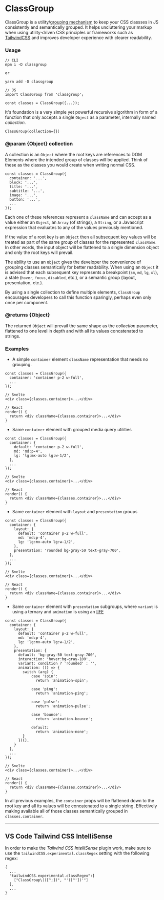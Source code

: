 # ClassGroup

ClassGroup is a utility/[grouping mechanism](https://cube.fyi/grouping/) to keep your CSS classses in JS consistently and semantically grouped. It helps uncluttering your markup when using utility-driven CSS principles or frameworks such as [TailwindCSS](https://tailwindcss.com) and improves developer experience with clearer readability.

### Usage
```
// CLI
npm i -D classgroup

or

yarn add -D classgroup

// JS
import ClassGroup from 'classgroup';

const classes = ClassGroup({...});
```

It's foundation is a very simple yet powerful recursive algorithm in form of a function that only accepts a single `Object` as a parameter, internally named _collection_.

```
ClassGroup(collection={})
```

### @param {Object} collection
A collection is an `Object` where the root keys are references to DOM Elements where the intended group of classes will be applied. Think of these as the classes you would create when writing normal CSS.

```
const classes = ClassGroup({
  container: '...',
  block: '...',
  title: '...',
  subtitle: '...',
  image: '...',
  button: '...',
  ...
});
```

Each one of these references represent a `className` and can accept as a value either an `Object`, an `Array` (of strings), a `String`, or a Javascript expression that evaluates to any of the values previously mentioned.

If the value of a root key is an `Object` then all subsequent key values will be treated as part of the same group of classes for the represented `className`.
In other words, the input object will be flattened to a single dimension object and only the root keys will prevail.

The ability to use an `Object` gives the developer the convenience of grouping classes semantically for better readability. When using an `Object` it is advised that each subsequent key represents a breakpoint (`sm`, `md`, `lg`, `xl`), a state (`hover`, `focus`, `disabled`, etc.), or a semantic group (layout, presentation, etc.).

By using a single collection to define multiple elements, `ClassGroup` encourages developers to call this function sparingly, perhaps even only once per component.

### @returns {Object}
The returned `Object` will prevail the same shape as the _collection_ parameter, flattened to one level in depth and with all its values concatenated to strings.

### Examples

* A simple `container` element `className` representation that needs no grouping.
```
const classes = ClassGroup({
  container: 'container p-2 w-full',
  ...
});

// Svelte
<div class={classes.container}>...</div>

// React
render() {
  return <div className={classes.container}>...</div>
}
```

* Same `container` element with grouped media query utilities
```
const classes = ClassGroup({
  container: {
    default: 'container p-2 w-full',
    md: 'md:p-4',
    lg: 'lg:mx-auto lg:w-1/2',
  },
  ...
});

// Svelte
<div class={classes.container}>...</div>

// React
render() {
  return <div className={classes.container}>...</div>
}
```

* Same `container` element with `layout` and `presentation` groups
```
const classes = ClassGroup({
  container: {
    layout: {
      default: 'container p-2 w-full',
      md: 'md:p-4',
      lg: 'lg:mx-auto lg:w-1/2',
    },
    presentation: 'rounded bg-gray-50 text-gray-700',
  },
  ...
});

// Svelte
<div class={classes.container}>...</div>

// React
render() {
  return <div className={classes.container}>...</div>
}
```

* Same `container` element with `presentation` subgroups, where `variant` is using a ternary and `animation` is using an [IIFE](https://developer.mozilla.org/en-US/docs/Glossary/IIFE)
```
const classes = ClassGroup({
  container: {
    layout: {
      default: 'container p-2 w-full',
      md: 'md:p-4',
      lg: 'lg:mx-auto lg:w-1/2',
    },
    presentation: {
      default: 'bg-gray-50 text-gray-700',
      interaction: 'hover:bg-gray-100',
      variant: condition ? 'rounded' : '',
      animation: (() => {
        switch (arg) {
            case 'spin':
              return 'animation-spin';

            case 'ping':
              return 'animation-ping';

            case 'pulse':
              return 'animation-pulse';

            case 'bounce':
              return 'animation-bounce';

            default:
              return 'animation-none';
        }
      })(),
    }
  },
  ...
});

// Svelte
<div class={classes.container}>...</div>

// React
render() {
  return <div className={classes.container}>...</div>
}
```

In all previous examples, the `container` props will be flattened down to the root key and all its values will be concatenated to a single string. Effectively making available all of those classes semantically grouped in `classes.container`.

---

## VS Code Tailwind CSS IntelliSense
In order to make the *Tailwind CSS IntelliSense* plugin work, make sure to use the `tailwindCSS.experimental.classRegex` setting with the following regex:
```
{
  ...
  "tailwindCSS.experimental.classRegex":[
    ["ClassGroup\(([^;])", "'([^'])'"]
  ],
  ...
}
```
